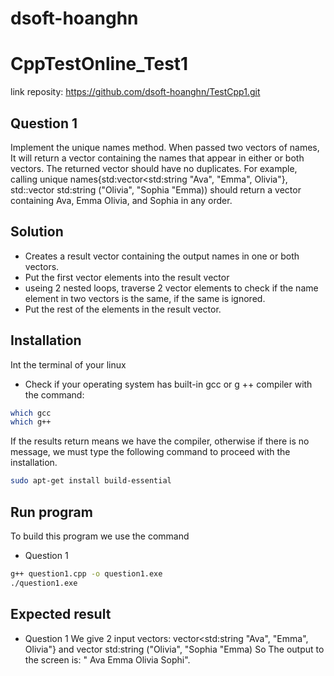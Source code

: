# dsoft-hoanghn
# CppTestOnline_Test1
link reposity:  https://github.com/dsoft-hoanghn/TestCpp1.git
## Question 1
Implement the unique names method. When passed two vectors of names, It will return a vector containing the names that appear in either or both vectors. The returned vector should have no duplicates.
For example, calling unique names{std:vector<std:string "Ava", "Emma", Olivia"}, std::vector std:string ("Olivia", "Sophia "Emma)) should return a vector containing Ava, Emma Olivia, and Sophia in any order.

## Solution
- Creates a result vector containing the output names in one or both vectors.
- Put the first vector elements into the result vector
- useing 2 nested loops, traverse 2 vector elements to check if the name element in two vectors is the same, if the same is ignored.
- Put the rest of the elements in the result vector.
## Installation
Int the terminal of your linux
- Check if your operating system has built-in gcc or g ++ compiler with the command:
```sh
which gcc
which g++
```
If the results return means we have the compiler, otherwise if there is no message, we must type the following command to proceed with the installation.
```sh
sudo apt-get install build-essential
```
## Run program
To build this program we use the command
- Question 1
```sh
g++ question1.cpp -o question1.exe
./question1.exe
```

## Expected result
- Question 1
We give 2 input vectors: vector<std:string "Ava", "Emma", Olivia"} and vector std:string ("Olivia", "Sophia "Emma)
So The output to the screen is: " Ava Emma Olivia Sophi".

[//]: # (These are reference links used in the body of this note and get stripped out when the markdown processor does its job. There is no need to format nicely because it shouldn't be seen. Thanks SO - http://stackoverflow.com/questions/4823468/store-comments-in-markdown-syntax)

   [dill]: <https://github.com/joemccann/dillinger>
   [git-repo-url]: <https://github.com/joemccann/dillinger.git>
   [john gruber]: <http://daringfireball.net>
   [df1]: <http://daringfireball.net/projects/markdown/>
   [markdown-it]: <https://github.com/markdown-it/markdown-it>
   [Ace Editor]: <http://ace.ajax.org>
   [node.js]: <http://nodejs.org>
   [Twitter Bootstrap]: <http://twitter.github.com/bootstrap/>
   [jQuery]: <http://jquery.com>
   [@tjholowaychuk]: <http://twitter.com/tjholowaychuk>
   [express]: <http://expressjs.com>
   [AngularJS]: <http://angularjs.org>
   [Gulp]: <http://gulpjs.com>

   [PlDb]: <https://github.com/joemccann/dillinger/tree/master/plugins/dropbox/README.md>
   [PlGh]: <https://github.com/joemccann/dillinger/tree/master/plugins/github/README.md>
   [PlGd]: <https://github.com/joemccann/dillinger/tree/master/plugins/googledrive/README.md>
   [PlOd]: <https://github.com/joemccann/dillinger/tree/master/plugins/onedrive/README.md>
   [PlMe]: <https://github.com/joemccann/dillinger/tree/master/plugins/medium/README.md>
   [PlGa]: <https://github.com/RahulHP/dillinger/blob/master/plugins/googleanalytics/README.md>
